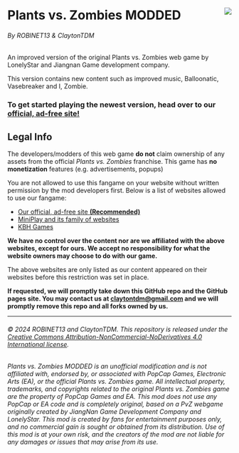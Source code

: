# Plants vs. Zombies MODDED<img src="https://roblnet13.github.io/pvz/img/128x128.png" align="right">

###### By ROBlNET13 & ClaytonTDM

An improved version of the original Plants vs. Zombies web game by LonelyStar and Jiangnan Game development company.

This version contains new content such as improved music, Balloonatic, Vasebreaker and I, Zombie.

### To get started playing the newest version, head over to our [official, **ad-free** site!](https://roblnet13.github.io/pvz)

## Legal Info

The developers/modders of this web game **do not** claim ownership of any assets from the official _Plants vs. Zombies_ franchise. This game has **no monetization** features (e.g. advertisements, popups)

You are not allowed to use this fangame on your website without written permission by the mod developers first. Below is a list of websites allowed to use our fangame:

-   [Our official, ad-free site **(Recommended)**](https://roblnet13.github.io/pvz)
-   [MiniPlay and its family of websites](https://www.miniplay.com/game/plants-vs-zombies)
-   [KBH Games](https://kbhgames.com/game/plants-vs-zombies)

**We have no control over the content nor are we affiliated with the above websites, except for ours. We accept no responsibility for what the website owners may choose to do with our game.**

The above websites are only listed as our content appeared on their websites before this restriction was set in place.

**If requested, we will promptly take down this GitHub repo and the GitHub pages site. You may contact us at [claytontdm@gmail.com](mailto:claytontdm@gmail.com) and we will promptly remove this repo and all forks owned by us.**

---

###### ©️ 2024 ROBlNET13 and ClaytonTDM. This repository is released under the [Creative Commons Attribution-NonCommercial-NoDerivatives 4.0 International license](https://github.com/ROBlNET13/pvz/blob/main/LICENSE).

###### Plants vs. Zombies MODDED is an unofficial modification and is not affiliated with, endorsed by, or associated with PopCap Games, Electronic Arts (EA), or the official Plants vs. Zombies game. All intellectual property, trademarks, and copyrights related to the original Plants vs. Zombies game are the property of PopCap Games and EA. This mod does not use any PopCap or EA code and is completely original, based on a PvZ webgame originally created by JiangNan Game Development Company and LonelyStar. This mod is created by fans for entertainment purposes only, and no commercial gain is sought or obtained from its distribution. Use of this mod is at your own risk, and the creators of the mod are not liable for any damages or issues that may arise from its use.

<!-- OLD README:
cool pvz game that works as a browser extension n stuff

(NOTE: I DONT OWN MOST OF THE ASSETS RELATED TO THE ACTUAL FRANCHISE OF P.V.Z., THIS IS A FANGAME)
co developer is ClaytonTDM

dont use on your own site without written permission from me beforehand

(C) 2024 ROBLNET13 and ClaytonTDM
-->
